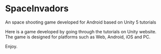 # SpaceInvadors
An space shooting game developed for Android based on Unity 5 tutorials

Here is a game developed by going through the tutorials on Unity website. The game is designed for platforms such as Web,
Android, iOS and PC.

Enjoy.
